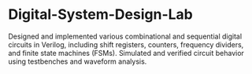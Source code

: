 # Digital-System-Design-Lab
Designed and implemented various combinational and sequential digital circuits in Verilog, including shift registers, counters, frequency dividers, and finite state machines (FSMs). Simulated and verified circuit behavior using testbenches and waveform analysis.
